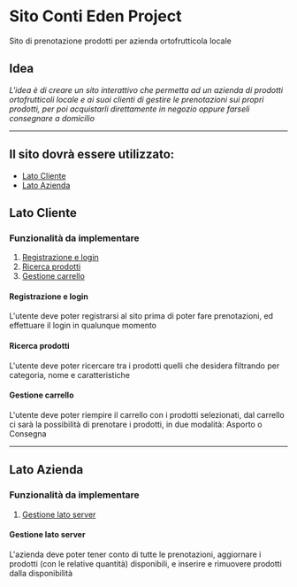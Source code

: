 # Sito Conti Eden Project
Sito di prenotazione prodotti per azienda ortofrutticola locale
## Idea
_L'idea è di creare un sito interattivo che permetta ad un azienda di prodotti ortofrutticoli locale e ai suoi clienti di gestire le prenotazioni sui propri prodotti, per poi acquistarli direttamente in negozio oppure farseli consegnare a domicilio_
***
## Il sito dovrà essere utilizzato:
* [Lato Cliente](#lato-cliente)
* [Lato Azienda](#lato-azienda)
## Lato Cliente
  ### Funzionalità da implementare
  1. [Registrazione e login](#registrazione-e-login)
  2. [Ricerca prodotti](#ricerca-prodotti)
  3. [Gestione carrello](#gestione-carrello)
#### Registrazione e login
L'utente deve poter registrarsi al sito prima di poter fare prenotazioni, ed effettuare il login in qualunque momento
#### Ricerca prodotti
L'utente deve poter ricercare tra i prodotti quelli che desidera filtrando per categoria, nome e caratteristiche
#### Gestione carrello
L'utente deve poter riempire il carrello con i prodotti selezionati, dal carrello ci sarà la possibilità di prenotare i prodotti, in due modalità: Asporto o Consegna
***
## Lato Azienda
  ### Funzionalità da implementare
  1. [Gestione lato server](#gestione-lato-server)

#### Gestione lato server
L'azienda deve poter tener conto di tutte le prenotazioni, aggiornare i prodotti (con le relative quantità) disponibili, e inserire e rimuovere prodotti dalla disponibilità
